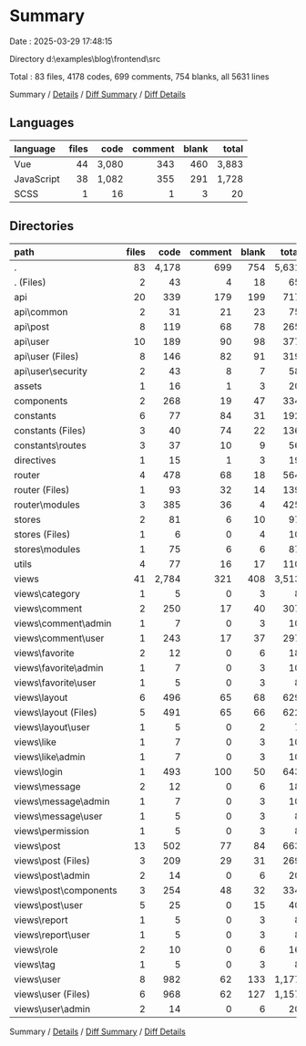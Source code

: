 # Summary

Date : 2025-03-29 17:48:15

Directory d:\\examples\\blog\\frontend\\src

Total : 83 files,  4178 codes, 699 comments, 754 blanks, all 5631 lines

Summary / [Details](details.md) / [Diff Summary](diff.md) / [Diff Details](diff-details.md)

## Languages
| language | files | code | comment | blank | total |
| :--- | ---: | ---: | ---: | ---: | ---: |
| Vue | 44 | 3,080 | 343 | 460 | 3,883 |
| JavaScript | 38 | 1,082 | 355 | 291 | 1,728 |
| SCSS | 1 | 16 | 1 | 3 | 20 |

## Directories
| path | files | code | comment | blank | total |
| :--- | ---: | ---: | ---: | ---: | ---: |
| . | 83 | 4,178 | 699 | 754 | 5,631 |
| . (Files) | 2 | 43 | 4 | 18 | 65 |
| api | 20 | 339 | 179 | 199 | 717 |
| api\\common | 2 | 31 | 21 | 23 | 75 |
| api\\post | 8 | 119 | 68 | 78 | 265 |
| api\\user | 10 | 189 | 90 | 98 | 377 |
| api\\user (Files) | 8 | 146 | 82 | 91 | 319 |
| api\\user\\security | 2 | 43 | 8 | 7 | 58 |
| assets | 1 | 16 | 1 | 3 | 20 |
| components | 2 | 268 | 19 | 47 | 334 |
| constants | 6 | 77 | 84 | 31 | 192 |
| constants (Files) | 3 | 40 | 74 | 22 | 136 |
| constants\\routes | 3 | 37 | 10 | 9 | 56 |
| directives | 1 | 15 | 1 | 3 | 19 |
| router | 4 | 478 | 68 | 18 | 564 |
| router (Files) | 1 | 93 | 32 | 14 | 139 |
| router\\modules | 3 | 385 | 36 | 4 | 425 |
| stores | 2 | 81 | 6 | 10 | 97 |
| stores (Files) | 1 | 6 | 0 | 4 | 10 |
| stores\\modules | 1 | 75 | 6 | 6 | 87 |
| utils | 4 | 77 | 16 | 17 | 110 |
| views | 41 | 2,784 | 321 | 408 | 3,513 |
| views\\category | 1 | 5 | 0 | 3 | 8 |
| views\\comment | 2 | 250 | 17 | 40 | 307 |
| views\\comment\\admin | 1 | 7 | 0 | 3 | 10 |
| views\\comment\\user | 1 | 243 | 17 | 37 | 297 |
| views\\favorite | 2 | 12 | 0 | 6 | 18 |
| views\\favorite\\admin | 1 | 7 | 0 | 3 | 10 |
| views\\favorite\\user | 1 | 5 | 0 | 3 | 8 |
| views\\layout | 6 | 496 | 65 | 68 | 629 |
| views\\layout (Files) | 5 | 491 | 65 | 66 | 622 |
| views\\layout\\user | 1 | 5 | 0 | 2 | 7 |
| views\\like | 1 | 7 | 0 | 3 | 10 |
| views\\like\\admin | 1 | 7 | 0 | 3 | 10 |
| views\\login | 1 | 493 | 100 | 50 | 643 |
| views\\message | 2 | 12 | 0 | 6 | 18 |
| views\\message\\admin | 1 | 7 | 0 | 3 | 10 |
| views\\message\\user | 1 | 5 | 0 | 3 | 8 |
| views\\permission | 1 | 5 | 0 | 3 | 8 |
| views\\post | 13 | 502 | 77 | 84 | 663 |
| views\\post (Files) | 3 | 209 | 29 | 31 | 269 |
| views\\post\\admin | 2 | 14 | 0 | 6 | 20 |
| views\\post\\components | 3 | 254 | 48 | 32 | 334 |
| views\\post\\user | 5 | 25 | 0 | 15 | 40 |
| views\\report | 1 | 5 | 0 | 3 | 8 |
| views\\report\\user | 1 | 5 | 0 | 3 | 8 |
| views\\role | 2 | 10 | 0 | 6 | 16 |
| views\\tag | 1 | 5 | 0 | 3 | 8 |
| views\\user | 8 | 982 | 62 | 133 | 1,177 |
| views\\user (Files) | 6 | 968 | 62 | 127 | 1,157 |
| views\\user\\admin | 2 | 14 | 0 | 6 | 20 |

Summary / [Details](details.md) / [Diff Summary](diff.md) / [Diff Details](diff-details.md)